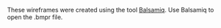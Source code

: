 These wireframes were created using the tool [Balsamiq](https://balsamiq.com/). Use Balsamiq to open the .bmpr file.
